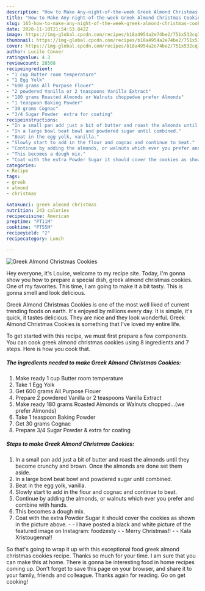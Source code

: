 ```yaml
---
description: "How to Make Any-night-of-the-week Greek Almond Christmas Cookies"
title: "How to Make Any-night-of-the-week Greek Almond Christmas Cookies"
slug: 165-how-to-make-any-night-of-the-week-greek-almond-christmas-cookies
date: 2020-11-10T21:54:53.842Z
image: https://img-global.cpcdn.com/recipes/b18a4954a2e74be2/751x532cq70/greek-almond-christmas-cookies-recipe-main-photo.jpg
thumbnail: https://img-global.cpcdn.com/recipes/b18a4954a2e74be2/751x532cq70/greek-almond-christmas-cookies-recipe-main-photo.jpg
cover: https://img-global.cpcdn.com/recipes/b18a4954a2e74be2/751x532cq70/greek-almond-christmas-cookies-recipe-main-photo.jpg
author: Lucile Conner
ratingvalue: 4.3
reviewcount: 28508
recipeingredient:
- "1 cup Butter room temperature"
- "1 Egg Yolk"
- "600 grams All Purpose Flouer"
- "2 powdered Vanilla or 2 teaspoons Vanilla Extract"
- "180 grams Roasted Almonds or Walnuts choppedwe prefer Almonds"
- "1 teaspoon Baking Powder"
- "30 grams Cognac"
- "3/4 Sugar Powder  extra for coating"
recipeinstructions:
- "In a small pan add just a bit of butter and roast the almonds until they become crunchy and brown. Once the almonds are done set them aside."
- "In a large bowl beat bowl and powdered sugar until combined."
- "Beat in the egg yolk, vanilla."
- "Slowly start to add in the flour and cognac and continue to beat."
- "Continue by adding the almonds, or walnuts which ever you prefer and combine with hands."
- "This becomes a dough mix."
- "Coat with the extra Powder Sugar it should cover the cookies as shown in the picture above.  I have posted a black and white picture of the featured image on Instagram: foodzesty  Merry Christmas!!  Kala Xristougenna!!"
categories:
- Recipe
tags:
- greek
- almond
- christmas

katakunci: greek almond christmas 
nutrition: 243 calories
recipecuisine: American
preptime: "PT11M"
cooktime: "PT55M"
recipeyield: "2"
recipecategory: Lunch

---
```



![Greek Almond Christmas Cookies](https://img-global.cpcdn.com/recipes/b18a4954a2e74be2/751x532cq70/greek-almond-christmas-cookies-recipe-main-photo.jpg)

Hey everyone, it's Louise, welcome to my recipe site. Today, I'm gonna show you how to prepare a special dish, greek almond christmas cookies. One of my favorites. This time, I am going to make it a bit tasty. This is gonna smell and look delicious.

Greek Almond Christmas Cookies is one of the most well liked of current trending foods on earth. It's enjoyed by millions every day. It is simple, it's quick, it tastes delicious. They are nice and they look wonderful. Greek Almond Christmas Cookies is something that I've loved my entire life.




To get started with this recipe, we must first prepare a few components. You can cook greek almond christmas cookies using 8 ingredients and 7 steps. Here is how you cook that.

<!--inarticleads1-->

##### The ingredients needed to make Greek Almond Christmas Cookies:

1. Make ready 1 cup Butter room temperature
1. Take 1 Egg Yolk
1. Get 600 grams All Purpose Flouer
1. Prepare 2 powdered Vanilla or 2 teaspoons Vanilla Extract
1. Make ready 180 grams Roasted Almonds or Walnuts chopped…(we prefer Almonds)
1. Take 1 teaspoon Baking Powder
1. Get 30 grams Cognac
1. Prepare 3/4 Sugar Powder &amp; extra for coating




<!--inarticleads2-->

##### Steps to make Greek Almond Christmas Cookies:

1. In a small pan add just a bit of butter and roast the almonds until they become crunchy and brown. Once the almonds are done set them aside.
1. In a large bowl beat bowl and powdered sugar until combined.
1. Beat in the egg yolk, vanilla.
1. Slowly start to add in the flour and cognac and continue to beat.
1. Continue by adding the almonds, or walnuts which ever you prefer and combine with hands.
1. This becomes a dough mix.
1. Coat with the extra Powder Sugar it should cover the cookies as shown in the picture above. -  - I have posted a black and white picture of the featured image on Instagram: foodzesty -  - Merry Christmas!! -  - Kala Xristougenna!!




So that's going to wrap it up with this exceptional food greek almond christmas cookies recipe. Thanks so much for your time. I am sure that you can make this at home. There is gonna be interesting food in home recipes coming up. Don't forget to save this page on your browser, and share it to your family, friends and colleague. Thanks again for reading. Go on get cooking!
